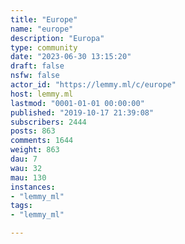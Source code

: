 ```yaml
---
title: "Europe" 
name: "europe"
description: "Europa"
type: community
date: "2023-06-30 13:15:20"
draft: false
nsfw: false
actor_id: "https://lemmy.ml/c/europe"
host: lemmy.ml
lastmod: "0001-01-01 00:00:00"
published: "2019-10-17 21:39:08"
subscribers: 2444
posts: 863
comments: 1644
weight: 863
dau: 7
wau: 32
mau: 130
instances:
- "lemmy_ml"
tags: 
- "lemmy_ml"

---
```

